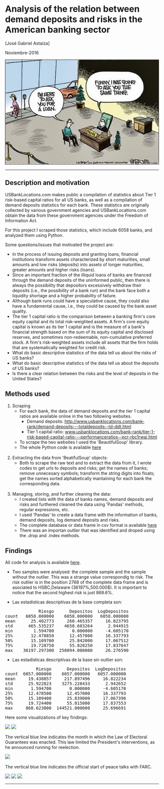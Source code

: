 
# Analysis of the relation between demand deposits and risks in the American banking sector

[José Gabriel Astaiza]

Noviembre-2016

<img src="/figures/intro.jpg">

---

## Description and motivation

USBankLocations.com makes public a compilation of statistics about Tier 1 risk-based capital ratios for all US banks, as well as a compilation of demand deposits statistics for each bank. These statistics are originally collected by various government agencies and USBankLocations.com obtain the data from these government agencies under the Freedom of Information Act. 

For this project I scraped those statistics, which include 6058 banks, and analyzed them using Python.  

Some questions/issues that motivated the project are:

- In the process of issuing deposits and granting loans, financial institutions transform assets characterized by short maturities, small amounts and low risks (deposits) into assets of longer maturities, greater amounts and higher risks (loans).
- Since an important fraction of the illiquid loans of banks are financed through the demand deposits of the uninformed public, then there is always the possibility that depositors excessively withdraw their deposits (i.e., the possibility of a bank run) and the bank face both a liquidity shortage and a higher probability of failure.
- Although bank runs could have a speculative cause, they could also have a fundamental cause, i.e., they could be caused by the bank asset quality.
- The tier 1 capital ratio is the comparison between a banking firm's core equity capital and its total risk-weighted assets. A firm's core equity capital is known as its tier 1 capital and is the measure of a bank's financial strength based on the sum of its equity capital and disclosed reserves, and sometimes non-redeemable, non-cumulative preferred stock. A firm's risk-weighted assets include all assets that the firm holds that are systematically weighted for credit risk.
- What do basic descriptive statistics of the data tell us about the risks of US banks?
- What do basic descriptive statistics of the data tell us about the deposits of US banks?
- Is there a clear relation between the risks and the level of deposits in the United States?

## Methods used

1. Scraping
    - For each bank, the data of demand deposits and the tier 1 capital ratios are available online in the two following websites.
        - Demand deposits:  http://www.usbanklocations.com/bank-rank/demand-deposits---totaldeposits--td-ddt.html
        - Tier 1 capital ratio: www.usbanklocations.com/bank-rank/tier-1-risk-based-capital-ratio---performanceratios--pcr-rbc1rwaj.html
    - To scrape the two websites I used the 'BeautifulSoup' library.
    - The whole Python code is available [here](FinalAssignment_Jose_Astaiza.ipynb)
<br><br>
2. Extracting the data from 'BeatifulSoup' objects:
    - Both to scrape the raw text and to extract the data from it, I wrote codes to get urls to deposits and risks; get the names of banks; remove unnecesary symbols; transform the string digits into floats; get the names sorted alphabetically mantaining for each bank the corresponding data.
<br><br>
3. Managing, storing, and further cleaning the data:
    - I created lists with the data of banks names, demand deposits and risks and furthered cleaned the data using 'Pandas' methods, regular expressions, etc.
    - I used 'Pandas' to create a data frame with the information of banks, demand deposits, log demand deposits and risks.
    - The complete database or data frame in csv format is available [here](base_completa.csv)
    - There was an importan outlier that was identified and droped using the .drop and .index methods.  

## Findings

All code for analysis is available [here](FinalAssignment_Jose_Astaiza.ipynb).
 
- Two samples were analysed: the complete sample and the sample without the outlier. This was a strange value correspondig to risk. The  risk outlier is in the position 2768 of the complete data frame and is asociated to HSBC,Delaware (36197%,500.000$). It is important to notice that the second highest risk is just 868.6%.

- Las estadísticas descriptivas de la base completa son:
<pre>
             Riesgo      Depositos  LogDepositos
count   6058.000000    6058.000000   6058.000000
mean      25.402773     260.465357     16.823795
std      465.535237    4658.603264      2.944915
min        1.594700       0.000000     -4.605170
25%       12.478850      12.457000     16.337793
50%       15.109700      25.842000     17.067512
75%       19.728750      55.820250     17.837647
max    36197.297300  258094.000000     26.276590 
</pre>
- Las estadísticas descriptivas de la base sin outlier son:
<pre>
            Riesgo      Depositos  LogDepositos
count  6057.000000    6057.000000   6057.000000
mean     19.430857     217.897496     16.822234
std      25.922823    3275.228433      2.942652
min       1.594700       0.000000     -4.605170
25%      12.478500      12.457000     16.337793
50%      15.109400      25.839000     17.067396
75%      19.724400      55.815000     17.837553
max     868.623800  144521.000000     25.696691
</pre>


Here some visualizations of key findings:

<img src="images/hist_daily.png">

<img src="images/line_month.png">

The vertical blue line indicates the month in which the Law of Electoral Guarantees was enacted. This law limited the President's  interventions, as he announced running for reelection.

<img src="images/paz_terroristas_month.png">

The vertical blue line indicates the official start of peace talks with FARC.

<img src="images/topics_total.png">

<img src="images/dispersion1.png">

<img src="images/dispersion2.png">

---
